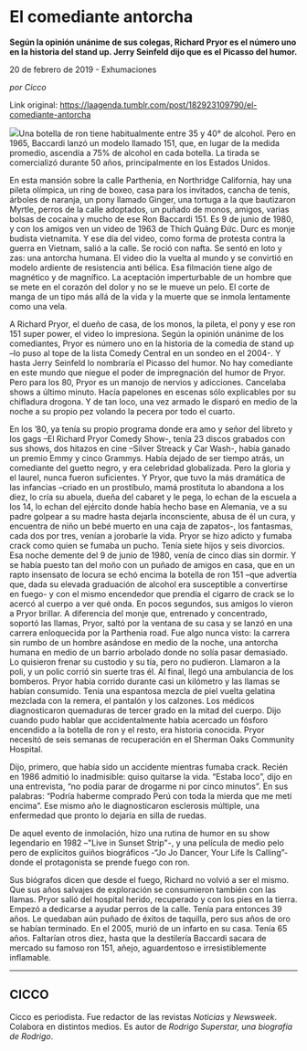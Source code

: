 # El comediante antorcha

**Según la opinión unánime de sus colegas, Richard Pryor es el número uno en la historia del stand up. Jerry Seinfeld dijo que es el Picasso del humor.**

20 de febrero de 2019 - Exhumaciones

_por Cicco_

Link original: https://laagenda.tumblr.com/post/182923109790/el-comediante-antorcha

![](https://64.media.tumblr.com/79572aaa9f34df9dcf581e54a1eef929/74f2eb3994200ca5-97/s500x750/f8b0d6a404302f3e33e4f60aa3f0557c0d4ff9c0.jpg)Una botella de ron tiene habitualmente entre 35 y 40° de alcohol. Pero en 1965, Baccardi lanzó un modelo llamado 151, que, en lugar de la medida promedio, ascendía a 75% de alcohol en cada botella. La tirada se comercializó durante 50 años, principalmente en los Estados Unidos. 

En esta mansión sobre la calle Parthenia, en Northridge California, hay una pileta olímpica, un ring de boxeo, casa para los invitados, cancha de tenis, árboles de naranja, un pony llamado Ginger, una tortuga a la que bautizaron Myrtle, perros de la calle adoptados, un puñado de monos, amigos, varias bolsas de cocaína y mucho de ese Ron Baccardi 151. Es 9 de junio de 1980, y con los amigos ven un video de 1963 de Thích Quảng Đức. Durc es monje budista vietnamita. Y ese día del video, como forma de protesta contra la guerra en Vietnam, salió a la calle. Se roció con nafta. Se sentó en loto y zas: una antorcha humana.  El video dio la vuelta al mundo y se convirtió en modelo ardiente de resistencia anti bélica. Esa filmación tiene algo de magnético y de magnífico. La aceptación imperturbable de un hombre que se mete en el corazón del dolor y no se le mueve un pelo. El corte de manga de un tipo más allá de la vida y la muerte que se inmola lentamente como una vela. 

A Richard Pryor, el dueño de casa, de los monos, la pileta, el pony y ese ron 151 super power, el video lo impresiona. Según la opinión unánime de los comediantes, Pryor es número uno en la historia de la comedia de stand up –lo puso al tope de la lista Comedy Central en un sondeo en el 2004-. Y hasta Jerry Seinfeld lo nombraría el Picasso del humor. No hay comediante en este mundo que niegue el poder de impregnación del humor de Pryor. Pero para los 80, Pryor es un manojo de nervios y adicciones. Cancelaba shows a último minuto. Hacía papelones en escenas sólo explicables por su chifladura drogona. Y de tan loco, una vez armado le disparó en medio de la noche a su propio pez volando la pecera por todo el cuarto. 


En los ’80, ya tenía su propio programa donde era amo y señor del libreto y los gags –El Richard Pryor Comedy Show-, tenía 23 discos grabados con sus shows, dos hitazos en cine –Silver Streack y Car Wash-, había ganado un premio Emmy y cinco Grammys. Había dejado de ser tiempo atrás, un comediante del guetto negro, y era celebridad globalizada. Pero la gloria y el laurel, nunca fueron suficientes. Y Pryor, que tuvo la más dramática de las infancias –criado en un prostíbulo, mamá prostituta lo abandona a los diez, lo cría su abuela, dueña del cabaret y le pega, lo echan de la escuela a los 14, lo echan del ejército donde había hecho base en Alemania, ve a su padre golpear a su madre hasta dejarla inconsciente, abusa de él un cura, y encuentra de niño un bebé muerto en una caja de zapatos-, los fantasmas, cada dos por tres, venían a jorobarle la vida. Pryor se hizo adicto y fumaba crack como quien se fumaba un pucho. Tenía siete hijos y seis divorcios. Esa noche demente del 9 de junio de 1980, venía de cinco días sin dormir. Y se había puesto tan del moño con un puñado de amigos en casa, que en un rapto insensato de locura se echó encima la botella de ron 151 –que advertía que, dada su elevada graduación de alcohol era susceptible a convertirse en fuego-  y con el mismo encendedor que prendía el cigarro de crack se lo acercó al cuerpo a ver qué onda. En pocos segundos, sus amigos lo vieron a Pryor brillar. A diferencia del monje que, entrenado y concentrado, soportó las llamas, Pryor, saltó por la ventana de su casa y se lanzó en una carrera enloquecida por la Parthenia road. Fue algo nunca visto: la carrera sin rumbo de un hombre asándose en medio de la noche, una antorcha humana en medio de un barrio arbolado donde no solía pasar demasiado. Lo quisieron frenar su custodio y su tía, pero no pudieron. Llamaron a la poli, y un polic corrió sin suerte tras él. Al final, llegó una ambulancia de los bomberos. Pryor  había corrido durante casi un kilómetro y las llamas se habían consumido. Tenía una espantosa mezcla de piel vuelta gelatina mezclada con la remera, el pantalón y los calzones. Los médicos diagnosticaron quemaduras de tercer grado en la mitad del cuerpo. Dijo cuando pudo hablar que accidentalmente había acercado un fósforo encendido a la botella de ron y el resto, era historia conocida. Pryor necesitó de seis semanas de recuperación en el Sherman Oaks Community Hospital. 

Dijo, primero, que había sido un accidente mientras fumaba crack. Recién en 1986 admitió lo inadmisible: quiso quitarse la vida. “Estaba loco”, dijo en una entrevista, “no podía parar de drogarme ni por cinco minutos”. En sus palabras: “Podría haberme comprado Perú con toda la mierda que me metí encima”. Ese mismo año le diagnosticaron esclerosis múltiple, una enfermedad que pronto lo dejaría en silla de ruedas. 

De aquel evento de inmolación, hizo una rutina de humor en su show legendario en 1982 –"Live in Sunset Strip"-, y una película de medio pelo pero de explícitos guiños biográficos -“Jo Jo Dancer, Your Life Is Calling”- donde el protagonista se prende fuego con ron. 

Sus biógrafos dicen que desde el fuego, Richard no volvió a ser el mismo. Que sus años salvajes de exploración se consumieron también con las llamas. Pryor salió del hospital herido, recuperado y con los pies en la tierra. Empezó a dedicarse a ayudar perros de la calle. Tenía para entonces 39 años. Le quedaban aún puñado de éxitos de taquilla, pero sus años de oro se habían terminado. En el 2005, murió de un infarto en su casa. Tenía 65 años. Faltarían otros diez, hasta que la destilería Baccardi sacara de mercado su famoso ron 151, añejo, aguardentoso e irresistiblemente inflamable. 



---

 CICCO
------

 Cicco es periodista. Fue redactor de las revistas *Noticias* y *Newsweek*. Colabora en distintos medios. Es autor de *Rodrigo Superstar, una biografía de Rodrigo*. 

